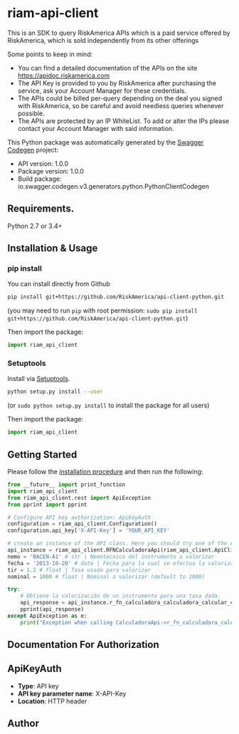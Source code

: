 # riam-api-client
This is an SDK to query RiskAmerica APIs which is a paid service offered by RiskAmerica, which is sold independently from its other offerings

Some points to keep in mind:
- You can find a detailed documentation of the APIs on the site https://apidoc.riskamerica.com
- The API Key is provided to you by RiskAmerica after purchasing the service, ask your Account Manager for these credentials.
- The APIs could be billed per-query depending on the deal you signed with RiskAmerica, so be careful and avoid needless queries whenever possible.
- The APIs are protected by an IP WhiteList. To add or alter the IPs please contact your Account Manager with said information.

This Python package was automatically generated by the [Swagger Codegen](https://github.com/swagger-api/swagger-codegen) project:

- API version: 1.0.0
- Package version: 1.0.0
- Build package: io.swagger.codegen.v3.generators.python.PythonClientCodegen

## Requirements.

Python 2.7 or 3.4+

## Installation & Usage
### pip install

You can install directly from Github

```sh
pip install git+https://github.com/RiskAmerica/api-client-python.git
```
(you may need to run `pip` with root permission: `sudo pip install git+https://github.com/RiskAmerica/api-client-python.git`)

Then import the package:
```python
import riam_api_client 
```

### Setuptools

Install via [Setuptools](http://pypi.python.org/pypi/setuptools).

```sh
python setup.py install --user
```
(or `sudo python setup.py install` to install the package for all users)

Then import the package:
```python
import riam_api_client
```

## Getting Started

Please follow the [installation procedure](#installation--usage) and then run the following:

```python
from __future__ import print_function
import riam_api_client
from riam_api_client.rest import ApiException
from pprint import pprint

# Configure API key authorization: ApiKeyAuth
configuration = riam_api_client.Configuration()
configuration.api_key['X-API-Key'] = 'YOUR_API_KEY'

# create an instance of the API class. Here you should try one of the APIs you purchased.
api_instance = riam_api_client.RFNCalculadoraApi(riam_api_client.ApiClient(configuration))
nemo = 'BACEN-A1' # str | Nemotecnico del instrumento a valorizar
fecha = '2013-10-20' # date | Fecha para la cual se efectua la valorización
tir = 1.2 # float | Tasa usada para valorizar
nominal = 1000 # float | Nominal a valorizar (default to 1000)

try:
    # Obtiene la valorización de un instrumento para una tasa dada.
    api_response = api_instance.r_fn_calculadora_calculadora_calcular_con_tir(nemo, fecha, tir, nominal)
    pprint(api_response)
except ApiException as e:
    print("Exception when calling CalculadoraApi->r_fn_calculadora_calculadora_calcular_con_tir: %s\n" % e)
```

## Documentation For Authorization


## ApiKeyAuth

- **Type**: API key
- **API key parameter name**: X-API-Key
- **Location**: HTTP header


## Author


